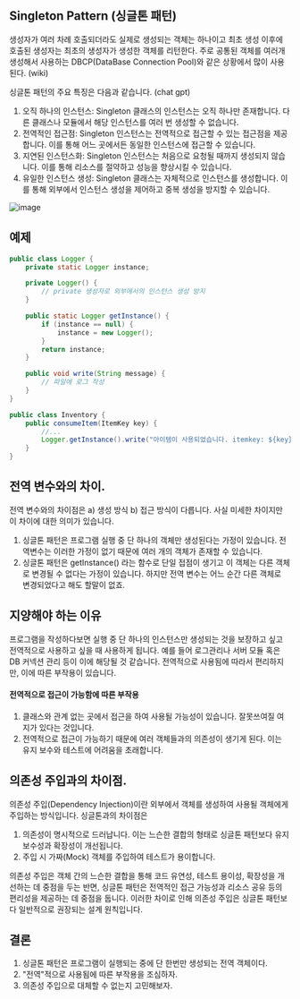 ## Singleton Pattern (싱글톤 패턴)

생성자가 여러 차례 호출되더라도 실제로 생성되는 객체는 하나이고 최초 생성 이후에 호출된 생성자는 최초의 생성자가 생성한 객체를 리턴한다. 주로 공통된 객체를 여러개 생성해서 사용하는 DBCP(DataBase Connection Pool)와 같은 상황에서 많이 사용된다. (wiki)

싱글톤 패턴의 주요 특징은 다음과 같습니다. (chat gpt)
1. 오직 하나의 인스턴스: Singleton 클래스의 인스턴스는 오직 하나만 존재합니다. 다른 클래스나 모듈에서 해당 인스턴스를 여러 번 생성할 수 없습니다.
2. 전역적인 접근점: Singleton 인스턴스는 전역적으로 접근할 수 있는 접근점을 제공합니다. 이를 통해 어느 곳에서든 동일한 인스턴스에 접근할 수 있습니다.
3. 지연된 인스턴스화: Singleton 인스턴스는 처음으로 요청될 때까지 생성되지 않습니다. 이를 통해 리소스를 절약하고 성능을 향상시킬 수 있습니다.
4. 유일한 인스턴스 생성: Singleton 클래스는 자체적으로 인스턴스를 생성합니다. 이를 통해 외부에서 인스턴스 생성을 제어하고 중복 생성을 방지할 수 있습니다.

![image](https://github.com/sjdy92/design_pattern/assets/11484867/bfa27416-4711-4384-b297-8849541a732a)

## 예제

```java
public class Logger {
    private static Logger instance;

    private Logger() {
        // private 생성자로 외부에서의 인스턴스 생성 방지
    }

    public static Logger getInstance() {
        if (instance == null) {
            instance = new Logger();
        }
        return instance;
    }

    public void write(String message) {
        // 파일에 로그 작성
    }
}

public class Inventory {
    public consumeItem(ItemKey key) {
        //...
        Logger.getInstance().write("아이템이 사용되었습니다. itemkey: ${key}");
    }
}
```

## 전역 변수와의 차이.

전역 변수와의 차이점은 a) 생성 방식 b) 접근 방식이 다릅니다. 사실 미세한 차이지만 이 차이에 대한 의미가 있습니다. 
1. 싱글톤 패턴은 프로그램 실행 중 단 하나의 객체만 생성된다는 가정이 있습니다. 전역변수는 이러한 가정이 없기 때문에 여러 개의 객체가 존재할 수 있습니다.
2. 싱글톤 패턴은 getInstance() 라는 함수로 단일 접점이 생기고 이 객체는 다른 객체로 변경될 수 없다는 가정이 있습니다. 하지만 전역 변수는 어느 순간 다른 객체로 변경되었다고 해도 할말이 없죠.

## 지양해야 하는 이유

프로그램을 작성하다보면 실행 중 단 하나의 인스턴스만 생성되는 것을 보장하고 싶고 전역적으로 사용하고 싶을 때 사용하게 됩니다. 예를 들어 로그관리나 서버 모듈 혹은 DB 커넥션 관리 등이 이에 해당될 것 같습니다. 전역적으로 사용됨에 따라서 편리하지만, 이에 따른 부작용이 있습니다.

#### 전역적으로 접근이 가능함에 따른 부작용
1. 클래스와 관계 없는 곳에서 접근을 하여 사용될 가능성이 있습니다. 잘못쓰여질 여지가 있다는 것입니다.
2. 전역적으로 접근이 가능하기 때문에 여러 객체들과의 의존성이 생기게 된다. 이는 유지 보수와 테스트에 어려움을 초래합니다. 

## 의존성 주입과의 차이점.
의존성 주입(Dependency Injection)이란 외부에서 객체를 생성하여 사용될 객체에게 주입하는 방식입니다. 싱글톤과의 차이점은 

1. 의존성이 명시적으로 드러납니다. 이는 느슨한 결합의 형태로 싱글톤 패턴보다 유지 보수성과 확장성이 개선됩니다.
2. 주입 시 가짜(Mock) 객체를 주입하여 테스트가 용이합니다.

의존성 주입은 객체 간의 느슨한 결합을 통해 코드 유연성, 테스트 용이성, 확장성을 개선하는 데 중점을 두는 반면, 싱글톤 패턴은 전역적인 접근 가능성과 리소스 공유 등의 편리성을 제공하는 데 중점을 둡니다. 이러한 차이로 인해 의존성 주입은 싱글톤 패턴보다 일반적으로 권장되는 설계 원칙입니다.

## 결론 
1. 싱글톤 패턴은 프로그램이 실행되는 중에 단 한번만 생성되는 전역 객체이다.
2. "전역"적으로 사용됨에 따른 부작용을 조심하자.
3. 의존성 주입으로 대체할 수 없는지 고민해보자.
